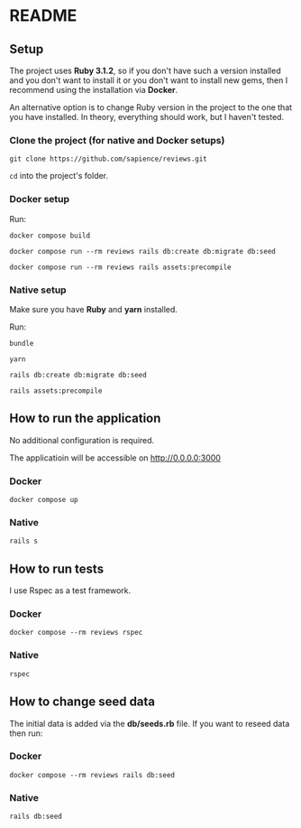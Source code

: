 # README

## Setup

The project uses **Ruby 3.1.2**, so if you don't have such a version installed and you don't want to install it or you don't want to install new gems, then I recommend using the installation via **Docker**.

An alternative option is to change Ruby version in the project to the one that you have installed. In theory, everything should work, but I haven't tested.

### Clone the project (for native and Docker setups)
```git clone https://github.com/sapience/reviews.git```

```cd``` into the project's folder.

### Docker setup
Run:

```docker compose build```

```docker compose run --rm reviews rails db:create db:migrate db:seed```

```docker compose run --rm reviews rails assets:precompile```

### Native setup

Make sure you have **Ruby** and **yarn** installed.

Run:

```bundle```

```yarn```

```rails db:create db:migrate db:seed```

```rails assets:precompile```


## How to run the application

No additional configuration is required.

The applicatioin will be accessible on http://0.0.0.0:3000

### Docker

```docker compose up```

### Native

```rails s```

## How to run tests

I use Rspec as a test framework.

### Docker

```docker compose --rm reviews rspec```

### Native

```rspec```

## How to change seed data

The initial data is added via the **db/seeds.rb** file.
If you want to reseed data then run:

### Docker

```docker compose --rm reviews rails db:seed```

### Native

```rails db:seed```
